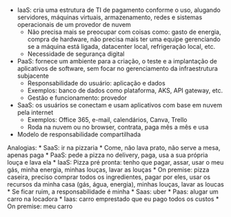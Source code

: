 * IaaS: cria uma estrutura de TI de pagamento conforme o uso, alugando servidores, máquinas virtuais, armazenamento, redes e sistemas operacionais de um provedor de nuvem
	* Não precisa mais se preocupar com coisas como: gasto de energia, compra de hardware, não precisa mais ter uma equipe gerenciando se a máquina está ligada, datacenter local, refrigeração local, etc.
	* Necessidade de segurança digital
* PaaS: fornece um ambiente para a criação, o teste e a implantação de aplicativos de software, sem focar no gerenciamento da infraestrutura subjacente
	* Responsabilidade do usuário: aplicação e dados
	* Exemplos: banco de dados como plataforma, AKS, API gateway, etc.
	* Gestão e funcionamento: provedor
* SaaS: os usuários se conectam e usam aplicativos com base em nuvem pela internet
	* Exemplos: Office 365, e-mail, calendários, Canva, Trello
	* Roda na nuvem ou no browser, contrata, paga mês a mês e usa
* Modelo de responsabilidade compartilhada

Analogias:
	* SaaS: ir na pizzaria
		* Come, não lava prato, não serve a mesa, apenas paga
	* PaaS: pede a pizza no delivery, paga, usa a sua própria louça e lava ela
	* IaaS: Pizza pré pronta: tenho que pagar, assar, usar o meu gás, minha energia, minhas louças, lavar as louças
	* On premise: pizza caseira, preciso comprar todos os ingredientes, pagar por eles, usar os recursos da minha casa (gás, água, energia), minhas louças, lavar as loucas
		* Se ficar ruim, a responsabilidade é minha
	* Saas: uber
	* Paas: alugar um carro na locadora
	* Iaas: carro emprestado que eu pago todos os custos
	* On premise: meu carro

